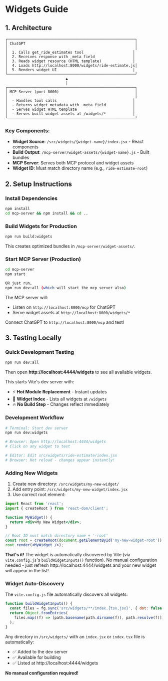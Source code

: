# Widgets Guide

## 1. Architecture

```
┌─────────────────────────────────────────────────────────┐
│ ChatGPT                                                 │
│                                                         │
│  1. Calls get_ride_estimates tool                      │
│  2. Receives response with _meta field                 │
│  3. Reads widget resource (HTML template)              │
│  4. Loads http://localhost:8000/widgets/ride-estimate.js│
│  5. Renders widget UI                                  │
└─────────────────────────────────────────────────────────┘
                           ▲
                           │
┌─────────────────────────────────────────────────────────┐
│ MCP Server (port 8000)                                  │
│                                                         │
│  - Handles tool calls                                  │
│  - Returns widget metadata with _meta field            │
│  - Serves widget HTML template                         │
│  - Serves built widget assets at /widgets/*            │
└─────────────────────────────────────────────────────────┘
```

### Key Components:

- **Widget Source**: `/src/widgets/{widget-name}/index.jsx` - React components
- **Build Output**: `/mcp-server/widget-assets/{widget-name}.js` - Built bundles
- **MCP Server**: Serves both MCP protocol and widget assets
- **Widget ID**: Must match directory name (e.g., `ride-estimate-root`)

## 2. Setup Instructions

### Install Dependencies

```bash
npm install
cd mcp-server && npm install && cd ..
```

### Build Widgets for Production

```bash
npm run build:widgets
```

This creates optimized bundles in `/mcp-server/widget-assets/`.

### Start MCP Server (Production)

```bash
cd mcp-server
npm start

OR just run,
npm run dev:all (which will start the mcp server also)
```

The MCP server will:
- Listen on `http://localhost:8000/mcp` for ChatGPT
- Serve widget assets at `http://localhost:8000/widgets/*`

Connect ChatGPT to `http://localhost:8000/mcp` and test!

## 3. Testing Locally

### Quick Development Testing

```bash
npm run dev:all
```

Then open **http://localhost:4444/widgets** to see all available widgets.

This starts Vite's dev server with:
- ⚡ **Hot Module Replacement** - Instant updates
- 🎨 **Widget Index** - Lists all widgets at `/widgets`
- 🔥 **No Build Step** - Changes reflect immediately

### Development Workflow

```bash
# Terminal: Start dev server
npm run dev:widgets

# Browser: Open http://localhost:4444/widgets
# Click on any widget to test

# Editor: Edit src/widgets/ride-estimate/index.jsx
# Browser: Hot reload - changes appear instantly!
```

### Adding New Widgets

1. Create new directory: `/src/widgets/my-new-widget/`
2. Add entry point: `/src/widgets/my-new-widget/index.jsx`
3. Use correct root element:

```jsx
import React from 'react';
import { createRoot } from 'react-dom/client';

function MyWidget() {
  return <div>My New Widget</div>;
}

// Root ID must match directory name + '-root'
const root = createRoot(document.getElementById('my-new-widget-root'));
root.render(<MyWidget />);
```

**That's it!** The widget is automatically discovered by Vite (via `vite.config.js`'s `buildWidgetInputs()` function). No manual configuration needed - just refresh http://localhost:4444/widgets and your new widget will appear in the list!

### Widget Auto-Discovery

The `vite.config.js` file automatically discovers all widgets:

```javascript
function buildWidgetInputs() {
  const files = fg.sync('src/widgets/**/index.{tsx,jsx}', { dot: false });
  return Object.fromEntries(
    files.map((f) => [path.basename(path.dirname(f)), path.resolve(f)])
  );
}
```

Any directory in `/src/widgets/` with an `index.jsx` or `index.tsx` file is automatically:
- ✅ Added to the dev server
- ✅ Available for building
- ✅ Listed at http://localhost:4444/widgets

**No manual configuration required!**
